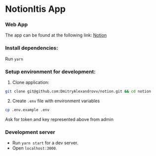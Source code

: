 # NotionItis App
### Web App

The app can be found at the following link: [Notion](https://notionitis.web.app/)

### Install dependencies:

Run `yarn`

### Setup environment for development:
1. Clone application:

```bash
git clone git@github.com:DmitryAlexandrovv/notion.git && cd notion
```

2. Create `.env` file with environment variables
```bash
cp .env.example .env
```

Ask for token and key represented above from admin

### Development server

- Run `yarn start` for a dev server.
- Open `localhost:3000`.
